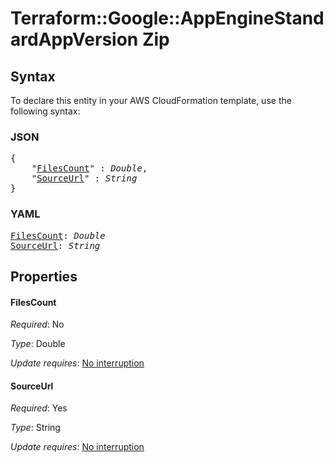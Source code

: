 # Terraform::Google::AppEngineStandardAppVersion Zip

## Syntax

To declare this entity in your AWS CloudFormation template, use the following syntax:

### JSON

<pre>
{
    "<a href="#filescount" title="FilesCount">FilesCount</a>" : <i>Double</i>,
    "<a href="#sourceurl" title="SourceUrl">SourceUrl</a>" : <i>String</i>
}
</pre>

### YAML

<pre>
<a href="#filescount" title="FilesCount">FilesCount</a>: <i>Double</i>
<a href="#sourceurl" title="SourceUrl">SourceUrl</a>: <i>String</i>
</pre>

## Properties

#### FilesCount

_Required_: No

_Type_: Double

_Update requires_: [No interruption](https://docs.aws.amazon.com/AWSCloudFormation/latest/UserGuide/using-cfn-updating-stacks-update-behaviors.html#update-no-interrupt)

#### SourceUrl

_Required_: Yes

_Type_: String

_Update requires_: [No interruption](https://docs.aws.amazon.com/AWSCloudFormation/latest/UserGuide/using-cfn-updating-stacks-update-behaviors.html#update-no-interrupt)

